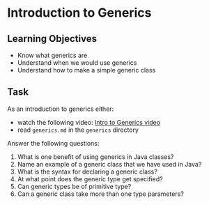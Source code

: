 # Introduction to Generics

## Learning Objectives
- Know what generics are
- Understand when we would use generics
- Understand how to make a simple generic class

## Task
As an introduction to generics either:
- watch the following video: [Intro to Generics video](https://www.youtube.com/watch?v=rmF2csiNg14&feature=youtu.be)
- read `generics.md` in the `generics` directory

Answer the following questions:
1. What is one benefit of using generics in Java classes?
2. Name an example of a generic class that we have used in Java?
3. What is the syntax for declaring a generic class?
4. At what point does the generic type get specified?
5. Can generic types be of primitive type?
6. Can a generic class take more than one type parameters?


